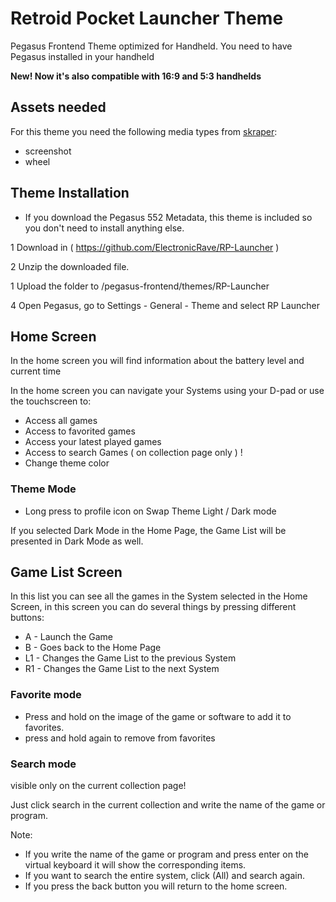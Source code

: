 # Retroid Pocket Launcher Theme

Pegasus Frontend Theme optimized for Handheld. You need to have Pegasus installed in your handheld

**New! Now it's also compatible with 16:9 and 5:3 handhelds**

## Assets needed

For this theme you need the following media types from [skraper](http://skraper.net):

- screenshot
- wheel

## Theme Installation

- If you download the Pegasus 552 Metadata, this theme is included so you don't need to install anything else.

1 Download in ( https://github.com/ElectronicRave/RP-Launcher )

2 Unzip the downloaded file.

1 Upload the folder to /pegasus-frontend/themes/RP-Launcher

4 Open Pegasus, go to Settings - General - Theme and select RP Launcher

## Home Screen

In the home screen you will find information about the battery level and current time

In the home screen you can navigate your Systems using your D-pad or use the touchscreen to:

- Access all games
- Access to favorited games
- Access your latest played games
- Access to search Games ( on collection page only ) !
- Change theme color

### Theme Mode

- Long press to profile icon on Swap Theme Light / Dark mode

If you selected Dark Mode in the Home Page, the Game List will be presented in Dark Mode as well.

## Game List Screen

In this list you can see all the games in the System selected in the Home Screen, in this screen you can do several things by pressing different buttons:

- A  - Launch the Game
- B  - Goes back to the Home Page
- L1 - Changes the Game List to the previous System
- R1 - Changes the Game List to the next System

### Favorite mode

- Press and hold on the image of the game or software to add it to favorites.
- press and hold again to remove from favorites

### Search mode

visible only on the current collection page!

Just click search in the current collection and write the name of the game or program.

Note:
- If you write the name of the game or program and press enter on the virtual keyboard it will show the corresponding items.
- If you want to search the entire system, click (All) and search again.
- If you press the back button you will return to the home screen.

